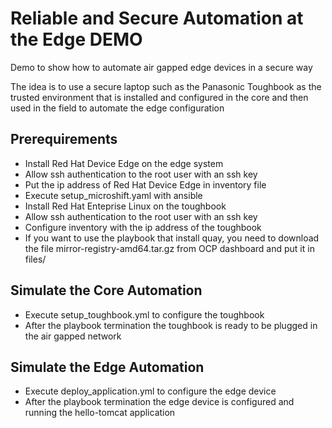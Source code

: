 # Reliable and Secure Automation at the Edge DEMO

Demo to show how to automate air gapped edge devices in a secure way

The idea is to use a secure laptop such as the Panasonic Toughbook as the trusted
environment that is installed and configured in the core and then used in the field
to automate the edge configuration

## Prerequirements

- Install Red Hat Device Edge on the edge system
- Allow ssh authentication to the root user with an ssh key
- Put the ip address of Red Hat Device Edge in inventory file
- Execute setup_microshift.yaml with ansible
- Install Red Hat Enteprise Linux on the toughbook
- Allow ssh authentication to the root user with an ssh key
- Configure inventory with the ip address of the toughbook
- If you want to use the playbook that install quay, you need to download the file mirror-registry-amd64.tar.gz from OCP dashboard and put it in files/

## Simulate the Core Automation
- Execute setup_toughbook.yml to configure the toughbook
- After the playbook termination the toughbook is ready to be plugged in the air gapped network

## Simulate the Edge Automation
- Execute deploy_application.yml to configure the edge device
- After the playbook termination the edge device is configured and running the hello-tomcat application


